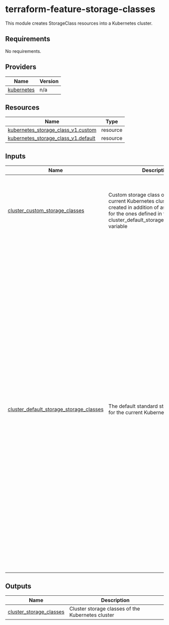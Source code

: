<!-- BEGIN_TF_DOCS -->
# terraform-feature-storage-classes

This module creates StorageClass resources into a Kubernetes cluster. 

## Requirements

No requirements.
## Providers

| Name | Version |
|------|---------|
| <a name="provider_kubernetes"></a> [kubernetes](#provider\_kubernetes) | n/a |
## Resources

| Name | Type |
|------|------|
| [kubernetes_storage_class_v1.custom](https://registry.terraform.io/providers/hashicorp/kubernetes/latest/docs/resources/storage_class_v1) | resource |
| [kubernetes_storage_class_v1.default](https://registry.terraform.io/providers/hashicorp/kubernetes/latest/docs/resources/storage_class_v1) | resource |
## Inputs

| Name | Description | Type | Default | Required |
|------|-------------|------|---------|:--------:|
| <a name="input_cluster_custom_storage_classes"></a> [cluster\_custom\_storage\_classes](#input\_cluster\_custom\_storage\_classes) | Custom storage class objects for the current Kubernetes cluster that can be created in addition of as a substitution for the ones defined in the cluster\_default\_storage\_storage\_classes variable | <pre>map(object({<br/>    name                   = optional(string)<br/>    annotations            = optional(any)<br/>    reclaim_policy         = optional(string)<br/>    volume_binding_mode    = optional(string)<br/>    allow_volume_expansion = optional(bool)<br/>    storage_provisioner    = optional(string)<br/>    parameters             = optional(any)<br/>  }))</pre> | `{}` | no |
| <a name="input_cluster_default_storage_storage_classes"></a> [cluster\_default\_storage\_storage\_classes](#input\_cluster\_default\_storage\_storage\_classes) | The default standard storage class type for the current Kubernetes cluster | <pre>map(object({<br/>    name                   = optional(string)<br/>    annotations            = optional(any)<br/>    reclaim_policy         = optional(string)<br/>    volume_binding_mode    = optional(string)<br/>    allow_volume_expansion = optional(bool)<br/>    parameters             = optional(any)<br/>  }))</pre> | <pre>{<br/>  "golden": {<br/>    "allow_volume_expansion": true,<br/>    "annotations": {<br/>      "storageclass.kubernetes.io/is-default-class": "false"<br/>    },<br/>    "name": "golden",<br/>    "parameters": {<br/>      "allowAutoIOPSPerGBIncrease": true,<br/>      "csi.storage.k8s.io/fstype": "ext3",<br/>      "encrypted": true,<br/>      "type": "io1"<br/>    },<br/>    "reclaim_policy": "Retain",<br/>    "volume_binding_mode": "WaitForFirstConsumer"<br/>  },<br/>  "platinum": {<br/>    "allow_volume_expansion": true,<br/>    "annotations": {<br/>      "storageclass.kubernetes.io/is-default-class": "false"<br/>    },<br/>    "name": "platinum",<br/>    "parameters": {<br/>      "allowAutoIOPSPerGBIncrease": true,<br/>      "csi.storage.k8s.io/fstype": "xfs",<br/>      "encrypted": true,<br/>      "type": "io2"<br/>    },<br/>    "reclaim_policy": "Retain",<br/>    "volume_binding_mode": "WaitForFirstConsumer"<br/>  },<br/>  "standard": {<br/>    "allow_volume_expansion": true,<br/>    "annotations": {<br/>      "storageclass.kubernetes.io/is-default-class": "true"<br/>    },<br/>    "name": "standard",<br/>    "parameters": {<br/>      "allowAutoIOPSPerGBIncrease": true,<br/>      "csi.storage.k8s.io/fstype": "ext3",<br/>      "encrypted": true,<br/>      "type": "gp3"<br/>    },<br/>    "reclaim_policy": "Retain",<br/>    "volume_binding_mode": "WaitForFirstConsumer"<br/>  }<br/>}</pre> | no |
## Outputs

| Name | Description |
|------|-------------|
| <a name="output_cluster_storage_classes"></a> [cluster\_storage\_classes](#output\_cluster\_storage\_classes) | Cluster storage classes of the Kubernetes cluster |
<!-- END_TF_DOCS -->